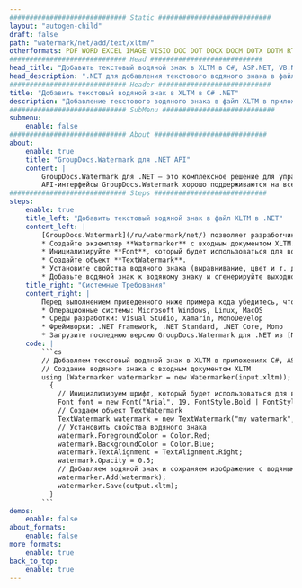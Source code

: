 ```yaml
---
############################# Static ############################
layout: "autogen-child"
draft: false
path: "watermark/net/add/text/xltm/"
otherformats: PDF WORD EXCEL IMAGE VISIO DOC DOT DOCX DOCM DOTX DOTM RTF TXT XLSX XLSM XLT XLTX XLS XLSB XLAM SXC PPTX PPTM PPSX PPSM POTM POT POTX PPT PPS ODT BMP GIF JPEG JP2 PNG TIFF WEBP VSD VDX VSDX VSTX VSX VSSX VSDM VSSM VSTM VTX VDW VSS VST
############################# Head ############################
head_title: "Добавить текстовый водяной знак в XLTM в C#, ASP.NET, VB.NET"
head_description: ".NET для добавления текстового водяного знака в файл XLTM в приложениях C#, ASP.NET, VB.NET и .NET Core с использованием API-интерфейсов GroupDocs.Watermark для .NET."
############################# Header ############################
title: "Добавить текстовый водяной знак в XLTM в C# .NET"
description: "Добавление текстового водяного знака в файл XLTM в приложениях C#, ASP.NET, VB.NET и .NET Core. Управляйте размером водяного знака, типом шрифта, углом поворота и положением водяного знака на страницах документа, как вам может понадобиться."
############################# SubMenu ############################
submenu:
    enable: false
############################# About ############################
about:
    enable: true
    title: "GroupDocs.Watermark для .NET API"
    content: |
        GroupDocs.Watermark для .NET — это комплексное решение для управления водяными знаками для приложений .NET. Разработчики могут быстро выполнять такие операции с водяными знаками, как; добавлять, редактировать, искать и удалять различные типы водяных знаков в документах всех популярных форматов файлов. Он поддерживает работу с текстовыми и графическими водяными знаками в различных документах, включая PDF, Microsoft Word, Excel, PowerPoint, Visio, электронную почту и форматы изображений.
        API-интерфейсы GroupDocs.Watermark хорошо поддерживаются на всех основных операционных системах и платформах, включая .NET Framework, .NET Standard, .NET Core, Mono и Xamarin.
############################# Steps ############################
steps:
    enable: true
    title_left: "Добавить текстовый водяной знак в файл XLTM в .NET"
    content_left: |
        [GroupDocs.Watermark](/ru/watermark/net/) позволяет разработчикам .NET легко добавлять текстовые водяные знаки в свои приложения, выполняя несколько простых шагов.
        * Создайте экземпляр **Watermarker** с входным документом XLTM.
        * Инициализируйте **Font**, который будет использоваться для водяного знака.
        * Создайте объект **TextWatermark**.
        * Установите свойства водяного знака (выравнивание, цвет и т. д.).
        * Добавьте водяной знак к водяному знаку и сгенерируйте выходной документ.
    title_right: "Системные Требования"
    content_right: |
        Перед выполнением приведенного ниже примера кода убедитесь, что в вашей системе установлены следующие предварительные компоненты.
        * Операционные системы: Microsoft Windows, Linux, MacOS
        * Среды разработки: Visual Studio, Xamarin, MonoDevelop
        * Фреймворки: .NET Framework, .NET Standard, .NET Core, Mono
        * Загрузите последнюю версию GroupDocs.Watermark для .NET из [NuGet](https://www.nuget.org/packages/GroupDocs.Watermark).
    code: |
        ```cs
        // Добавляем текстовый водяной знак в XLTM в приложениях C#, ASP.NET, VB.NET и .NET Core
        // Создание водяного знака с входным документом XLTM
        using (Watermarker watermarker = new Watermarker(input.xltm));
          {
            // Инициализируем шрифт, который будет использоваться для водяного знака
            Font font = new Font("Arial", 19, FontStyle.Bold | FontStyle.Italic);
            // Создаем объект TextWatermark
            TextWatermark watermark = new TextWatermark("my watermark", font);
            // Установить свойства водяного знака
            watermark.ForegroundColor = Color.Red;
            watermark.BackgroundColor = Color.Blue;
            watermark.TextAlignment = TextAlignment.Right;
            watermark.Opacity = 0.5;
            // Добавляем водяной знак и сохраняем изображение с водяным знаком
            watermarker.Add(watermark);
            watermarker.Save(output.xltm);
          }
        ```        
demos:
    enable: false
about_formats:
    enable: false
more_formats:
    enable: true
back_to_top:
    enable: true
---
```

